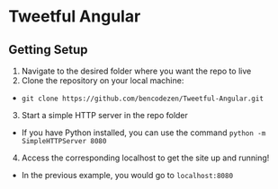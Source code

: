# Tweetful Angular

## Getting Setup

1. Navigate to the desired folder where you want the repo to live
2. Clone the repository on your local machine:
  - `git clone https://github.com/bencodezen/Tweetful-Angular.git`
3. Start a simple HTTP server in the repo folder
  - If you have Python installed, you can use the command `python -m SimpleHTTPServer 8080`
4. Access the corresponding localhost to get the site up and running!
  - In the previous example, you would go to `localhost:8080`